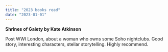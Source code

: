 ```yaml
---
title: "2023 books read"
date: "2023-01-01"
---
```


**Shrines of Gaiety by Kate Atkinson**

Post WWI London, about a woman who owns some Soho nightclubs. Good story, interesting characters, stellar storytelling. 
Highly recommend.

